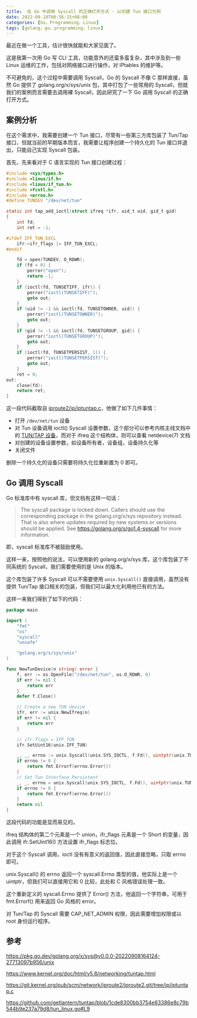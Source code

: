 ```yaml
---
title:  在 Go 中调用 Syscall 的正确打开方式 - 以创建 Tun 接口为例
date: 2022-09-10T00:56:15+08:00
categories: [Go，Programming，Linux]
tags: [golang，go，programming，linux]
---
```



最近在做一个工具，估计很快就能和大家见面了。

这是我第一次用 Go 写 CLI 工具，功能意外的还蛮多蛮复杂，其中涉及到一些 Linux 运维的工作，包括对网络接口进行操作，对 IPtables 的维护等。

不可避免的，这个过程中需要调用 Syscall，Go 的 Syscall 不像 C 那样直接，虽然 Go 提供了 golang.org/x/sys/unix 包，其中打包了一些常用的 Syscall，但就我们的案例而言需要去调用裸 Syscall，因此研究了一下 Go 调用 Syscall 的正确打开方式。

<!--more-->

## 案例分析

在这个需求中，我需要创建一个 Tun 接口，尽管有一些第三方库包装了 Tun/Tap 接口，但就当前的早期版本而言，我需要让程序创建一个持久化的 Tun 接口并退出，只能自己实现 Syscall 包装。

首先，先来看对于 C 语言实现的 Tun 接口创建过程：

```c
#include <sys/types.h>
#include <linux/if.h>
#include <linux/if_tun.h>
#include <fcntl.h>
#include <errno.h>
#define TUNDEV "/dev/net/tun"

static int tap_add_ioctl(struct ifreq *ifr, uid_t uid, gid_t gid)
{
    int fd;
    int ret = -1;

#ifdef IFF_TUN_EXCL
    ifr->ifr_flags |= IFF_TUN_EXCL;
#endif

    fd = open(TUNDEV, O_RDWR);
    if (fd < 0) {
        perror("open");
        return -1;
    }
    if (ioctl(fd, TUNSETIFF, ifr)) {
        perror("ioctl(TUNSETIFF)");
        goto out;
    }
    if (uid != -1 && ioctl(fd, TUNSETOWNER, uid)) {
        perror("ioctl(TUNSETOWNER)");
        goto out;
    }
    if (gid != -1 && ioctl(fd, TUNSETGROUP, gid)) {
        perror("ioctl(TUNSETGROUP)");
        goto out;
    }
    if (ioctl(fd, TUNSETPERSIST, 1)) {
        perror("ioctl(TUNSETPERSIST)");
        goto out;
    }
    ret = 0;
out:
    close(fd);
    return ret;
}
```

这一段代码截取自 [iproute2/ip/iptuntap.c](https://git.kernel.org/pub/scm/network/iproute2/iproute2.git/tree/ip/iptuntap.c)，他做了如下几件事情：

- 打开 `/dev/net/tun` 设备
- 对 Tun 设备调用 ioctl() Syscall 设置参数，这个部分可以参考内核主线文档中的 [TUN/TAP 设备](https://www.kernel.org/doc/html/latest/networking/tuntap.html)，而对于 ifreq 这个结构体，则可以查看 netdevice(7) 文档
- 对创建的设备设置参数，如设备所有者，设备组，设备持久化等
- 关闭文件

删除一个持久化的设备只需要将持久化位重新置为 0 即可。

## Go 调用 Syscall

Go 标准库中有 syscall 库，但文档有这样一句话：

> The syscall package is locked down. Callers should use the corresponding package in the golang.org/x/sys repository instead. That is also where updates required by new systems or versions should be applied. See https://golang.org/s/go1.4-syscall for more information.

即，syscall 标准库不被鼓励使用。

这样一来，按照他的说法，可以使用新的 golang.org/x/sys 库，这个库包装了不同系统的 Syscall，我们需要使用的是 Unix 的版本。

这个库包装了许多 Syscall 可以不需要使用 `unix.Syscall()` 直接调用，虽然没有提供 Tun/Tap 接口相关的包装，但我们可以最大化利用他已有的方法。

这样一来我们得到了如下的代码：

```go
package main

import (
    "fmt"
    "os"
    "syscall"
    "unsafe"

    "golang.org/x/sys/unix"
)

func NewTunDevice(n string) error {
	f, err := os.OpenFile("/dev/net/tun", os.O_RDWR, 0)
	if err != nil {
		return err
	}
	defer f.Close()

	// Create a new TUN device
	ifr, err := unix.NewIfreq(n)
	if err != nil {
		return err
	}

	// ifr.flags = IFF_TUN
	ifr.SetUint16(unix.IFF_TUN)

	_, _, errno := unix.Syscall(unix.SYS_IOCTL, f.Fd(), uintptr(unix.TUNSETIFF), uintptr(unsafe.Pointer(ifr)))
	if errno != 0 {
		return fmt.Errorf(errno.Error())
	}
	// Set Tun Interface Persistent
	_, _, errno = unix.Syscall(unix.SYS_IOCTL, f.Fd(), uintptr(unix.TUNSETPERSIST), uintptr(1))
	if errno != 0 {
		return fmt.Errorf(errno.Error())
	}
	return nil
}
```

这段代码的功能是显而易见的。

ifreq 结构体的第二个元素是一个 union，ifr_flags 元素是一个 Short 的变量，因此调用 ifr.SetUint16() 方法设置 ifr_flags 标志位。

对于这个 Syscall 调用，ioctl 没有有意义的返回值，因此直接忽略，只取 errno 即可。

unix.Syscall() 的 errno 返回一个 syscall.Errno 类型的值，他实际上是一个 uintptr，但我们可以直接用它和 0 比较，此处和 C 风格错误处理一致。

这个重新定义的 syscall.Errno 提供了 Error() 方法，他返回一个字符串，可用于 fmt.Errorf() 用来返回 Go 风格的 error。

对 Tun/Tap 的 Syscall 需要 CAP_NET_ADMIN 权限，因此需要增加权限或以 root 身份运行程序。

## 参考

https://pkg.go.dev/golang.org/x/sys@v0.0.0-20220908164124-27713097b956/unix

https://www.kernel.org/doc/html/v5.8/networking/tuntap.html

https://git.kernel.org/pub/scm/network/iproute2/iproute2.git/tree/ip/iptuntap.c

https://github.com/getlantern/tuntap/blob/1cde8300bb3754e63386e8c79b544b9e237a79d8/tun_linux.go#L9
